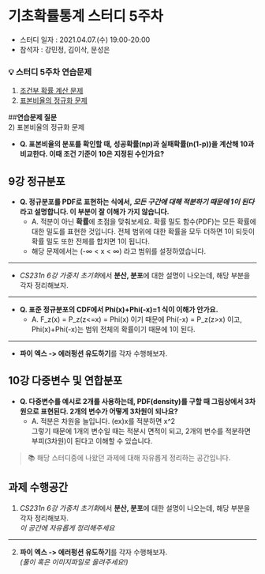 # 기초확률통계 스터디 5주차
- 스터디 일자 : 2021.04.07.(수) 19:00-20:00
- 참석자 : 강민정, 김이삭, 문성은


### :bulb: 스터디 5주차 연습문제
1. [조건부 확률 계산 문제](https://ko.khanacademy.org/math/statistics-probability/probability-library/conditional-probability-independence/e/calculating-conditional-probability?modal=1)
2. [표본비율의 정규화 문제](https://ko.khanacademy.org/math/statistics-probability/sampling-distributions-library/sample-proportions/e/normal-condition-sample-proportions?modal=1)


##**연습문제 질문**   
2) 표본비율의 정규화 문제
  - **Q. 표본비율의 분포를 확인할 때, 성공확률(np)과 실패확률(n(1-p))을 계산해 10과 비교한다. 이때 조건 기준이 10은 지정된 수인가요?** 


## 9강 정규분포
- **Q. 정규분포를 PDF로 표현하는 식에서, *모든 구간에 대해 적분하기 때문에 1이 된다* 라고 설명합니다. 이 부분이 잘 이해가 가지 않습니다.**   
  - A. 적분이 아닌 **확률**에 초점을 맞춰보세요. 확률 밀도 함수(PDF)는 모든 확률에 대한 밀도를 표현한 것입니다. 전체 범위에 대한 확률을 모두 더하면 1이 되듯이 확률 밀도 또한 전체를 합치면 1이 됩니다. 
  - 해당 문제에서는 (-∞ < x < ∞) 라고 범위를 설정하였습니다.
---
- *CS231n 6강 가중치 초기화*에서 **분산, 분포**에 대한 설명이 나오는데, 해당 부분을 각자 정리해보자.
--- 
- **Q. 표준 정규분포의 CDF에서 Phi(x)+Phi(-x)=1 식이 이해가 안가요.**   
  - A. F_z(x) = P_z(z<=x) = Phi(x) 이기 때문에 Phi(-x) = P_z(z>x) 이고, Phi(x)+Phi(-x)는 범위 전체의 확률이기 때문에 1이 된다.  
---
- **파이 엑스 -> 에러펑션 유도하기**를 각자 수행해보자. 

## 10강 다중변수 및 연합분포
- **Q. 다중변수를 예시로 2개를 사용하는데, PDF(density)를 구할 때 그림상에서 3차원으로 표현된다. 2개의 변수가 어떻게 3차원이 되나요?**
  - A. 적분은 차원을 늘입니다. (ex)x를 적분하면 x^2     
       그렇기 때문에 1개의 변수일 때는 적분시 면적이 되고, 2개의 변수를 적분하면 부피(3차원)이 된다고 이해할 수 있습니다.  

> 📚 해당 스터디중에 나왔던 과제에 대해 자유롭게 정리하는 공간입니다.
## 과제 수행공간
1. *CS231n 6강 가중치 초기화*에서 **분산, 분포**에 대한 설명이 나오는데, 해당 부분을 각자 정리해보자.   
*이 공간에 자유롭게 정리해주세요*
---
2. **파이 엑스 -> 에러펑션 유도하기**를 각자 수행해보자.   
*(풀이 혹은 이미지파일로 올려주세요!)*

